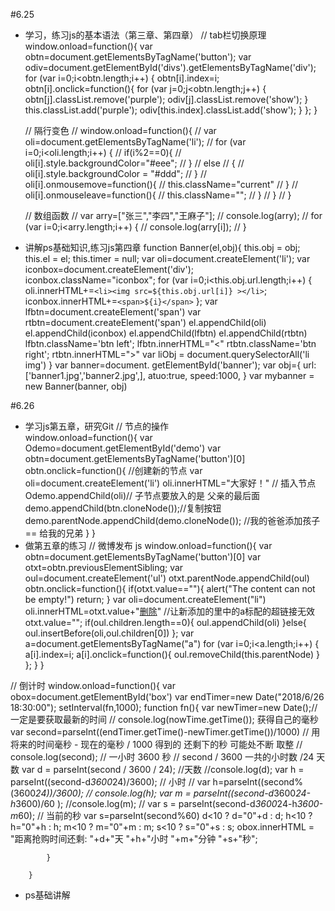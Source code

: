 #6.25
- 学习，练习js的基本语法（第三章、第四章）
    //		tab栏切换原理
		window.onload=function(){
			var obtn=document.getElementsByTagName('button');
			var odiv=document.getElementById('divs').getElementsByTagName('div');
		for (var i=0;i<obtn.length;i++) {				obtn[i].index=i;
			obtn[i].onclick=function(){
				for (var j=0;j<obtn.length;j++) {						
                    obtn[j].classList.remove('purple');
    						odiv[j].classList.remove('show');
    					}
				this.classList.add('purple');
				odiv[this.index].classList.add('show');
				}
			};
		}
            
            
    //		隔行变色
    //		window.onload=function(){
    //			var oli=document.getElementsByTagName('li');
    //			for (var i=0;i<oli.length;i++) {
    //				if(i%2==0){
    //					oli[i].style.backgroundColor="#eee";
    //				}
    //				else
    //              {
    //                  oli[i].style.backgroundColor = "#ddd";
    //              }
    //				oli[i].onmousemove=function(){
    //					this.className="current"
    //				}
    //				oli[i].onmouseleave=function(){
    //					this.className="";
    //				}
    //			}
    //		}
            
            
    //		数组函数
    //		var arry=["张三","李四","王麻子"];
    //		console.log(arry);
    //		for (var i=0;i<arry.length;i++) {
    //			console.log(arry[i]);
    //		}
- 讲解ps基础知识,练习js第四章
        function Banner(el,obj){
                this.obj = obj;
                this.el = el;
                this.timer = null;
                    var oli=document.createElement('li');
                    var iconbox=document.createElement('div');
                    iconbox.className="iconbox";
                    for (var i=0;i<this.obj.url.length;i++) {
                        oli.innerHTML+=`<li><img src=${this.obj.url[i]} ></li>`;
                        iconbox.innerHTML+=`<span>${i}</span>`
                    };
                    var lfbtn=document.createElement('span')
                    var rtbtn=document.createElement('span')
                    el.appendChild(oli)
                    el.appendChild(iconbox)
                    el.appendChild(lfbtn)
                    el.appendChild(rtbtn)
                    lfbtn.className='btn left';
                    lfbtn.innerHTML="<"
                    rtbtn.className='btn right';
                    rtbtn.innerHTML=">"
                    var liObj = document.querySelectorAll('li img')
            }
                    var banner=document. getElementById('banner');
                    var obj={
                        url:['banner1.jpg','banner2.jpg',],
                        atuo:true,
                        speed:1000,
                    }
                var mybanner = new Banner(banner, obj)

#6.26
- 学习js第五章，研究Git
//		节点的操作	 
    window.onload=function(){
    var Odemo=document.getElementById('demo')
    var obtn=document.getElementsByTagName('button')[0]
    obtn.onclick=function(){
    //创建新的节点
    var oli=document.createElement('li')
    oli.innerHTML="大家好！"
    // 插入节点
    Odemo.appendChild(oli)//   子节点要放入的是 父亲的最后面
    demo.appendChild(btn.cloneNode());//复制按钮
    demo.parentNode.appendChild(demo.cloneNode());
    //我的爸爸添加孩子   ==  给我的兄弟
                }
            }
- 做第五章的练习
//		微博发布 js
    window.onload=function(){
                var obtn=document.getElementsByTagName('button')[0]
                var otxt=obtn.previousElementSibling;
                var oul=document.createElement('ul')
                otxt.parentNode.appendChild(oul)
                obtn.onclick=function(){
                    if(otxt.value==""){
                        alert("The content can not be empty!")
                        return;
                    }
                    var oli=document.createElement("li")
                    oli.innerHTML=otxt.value+"<a href='javascript:;'>删除</a>"  //让新添加的里中的a标配的超链接无效
                    otxt.value="";
                    if(oul.children.length==0){
                        oul.appendChild(oli)
                    }else{
                        oul.insertBefore(oli,oul.children[0])
                    };
                    var a=document.getElementsByTagName("a")
                    for (var i=0;i<a.length;i++) {
                        a[i].index=i;
                        a[i].onclick=function(){
                            oul.removeChild(this.parentNode)
                        }
                    };
                }
            }

 //		倒计时
        window.onload=function(){
            var obox=document.getElementById('box')
            var endTimer=new Date("2018/6/26 18:30:00");
            setInterval(fn,1000);
            function fn(){
                var newTimer=new Date();// 一定是要获取最新的时间
                    //  console.log(nowTime.getTime());  获得自己的毫秒
                var second=parseInt((endTimer.getTime()-newTimer.getTime())/1000)
                // 用将来的时间毫秒 -  现在的毫秒  / 1000 得到的 还剩下的秒  可能处不断 取整
                // console.log(second);
                    // 一小时 3600 秒
                    // second / 3600  一共的小时数  /24   天数
                    var d = parseInt(second / 3600 / 24);  //天数
                    //console.log(d);
                    var h = parseInt((second-d*3600*24)/3600); // 小时
                    // var h=parseInt((second%(3600*24))/3600);
                // console.log(h);
                    var m = parseInt((second-d*3600*24-h*3600)/60 );
                    //console.log(m);
                    // var s = parseInt(second-d*3600*24-h*3600-m*60); // 当前的秒
                    var s=parseInt(second%60)
                    d<10 ? d="0"+d : d;
                    h<10 ? h="0"+h : h;
                    m<10 ? m="0"+m : m;
                    s<10 ? s="0"+s : s;
                    obox.innerHTML = "距离抢购时间还剩: "+d+"天 "+h+"小时 "+m+"分钟 "+s+"秒";

            }
            
        }
- ps基础讲解


